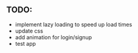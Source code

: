 ## TODO:
- implement lazy loading to speed up load times
- update css
- add animation for login/signup
- test app


